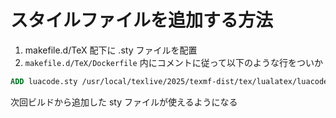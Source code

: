 # スタイルファイルを追加する方法

1. makefile.d/TeX 配下に .sty ファイルを配置
2. `makefile.d/TeX/Dockerfile` 内にコメントに従って以下のような行をついか
```dockerfile
ADD luacode.sty /usr/local/texlive/2025/texmf-dist/tex/lualatex/luacode/luacode.sty
```

次回ビルドから追加した sty ファイルが使えるようになる
